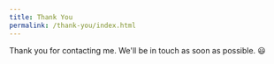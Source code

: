 ```yaml
---
title: Thank You
permalink: /thank-you/index.html
---
```

Thank you for contacting me. We'll be in touch as soon as possible. 😃